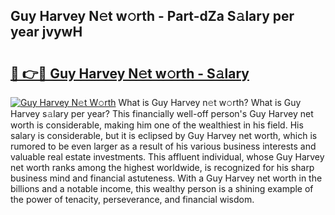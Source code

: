 ## Guy Harvey N𝚎t w𝚘rth - Part-dZa S𝚊lary per year jvywH

# <h2><a href="http://gc1rxub.nevu.top/?p=Guy+Harvey">🔗 👉🔴 Guy Harvey N𝚎t w𝚘rth - S𝚊lary</a></h2>

[![Guy Harvey N𝚎t W𝚘rth](https://i.imgur.com/Oavwk0R.jpeg)](http://gc1rxub.nevu.top/?p=Guy+Harvey)
What is Guy Harvey n𝚎t w𝚘rth? What is Guy Harvey s𝚊lary per year?
This financially well-off person's Guy Harvey net worth is considerable, making him one of the wealthiest in his field. His salary is considerable, but it is eclipsed by Guy Harvey net worth, which is rumored to be even larger as a result of his various business interests and valuable real estate investments. This affluent individual, whose Guy Harvey net worth ranks among the highest worldwide, is recognized for his sharp business mind and financial astuteness. With a Guy Harvey net worth in the billions and a notable income, this wealthy person is a shining example of the power of tenacity, perseverance, and financial wisdom.
